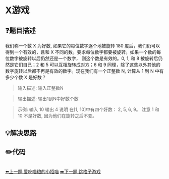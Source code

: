 # X游戏

## :question:题目描述
我们称一个数 X 为好数, 如果它的每位数字逐个地被旋转 180 度后，我们仍可以得到一个有效的，且和 X 不同的数。要求每位数字都要被旋转。如果一个数的每位数字被旋转以后仍然还是一个数字， 则这个数是有效的。0, 1, 和 8 被旋转后仍然是它们自己；2 和 5 可以互相旋转成对方；6 和 9 同理，除了这些以外其他的数字旋转以后都不再是有效的数字。现在我们有一个正整数 N, 计算从 1 到 N 中有多少个数 X 是好数？  

>输入描述:
输入正整数N

>输出描述:
输出1到N中好数个数

>示例:
输入
10
输出 4
说明
在[1, 10]中有四个好数： 2, 5, 6, 9。
注意 1 和 10 不是好数, 因为他们在旋转之后不变。

## :bulb:解决思路

## :pencil2:代码
```c++
```
[:arrow_left:上一题:爱吃喵粮的小招喵](CatFood.md)
[:arrow_right:下一题:跳格子游戏](JumpStair.md)